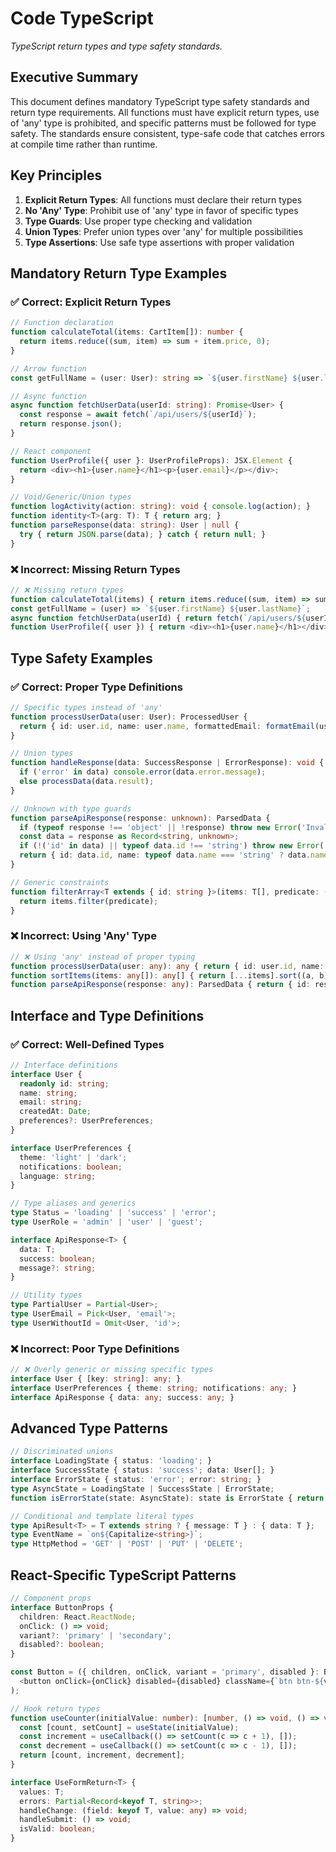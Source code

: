 # Code TypeScript

*TypeScript return types and type safety standards.*

<!-- AI_QUICK_REF
Overview: TypeScript type safety and return type requirements
Key Rules: Explicit return types, No 'any' type, Type guards, Union types
Avoid: Missing return types, Using 'any' type, Unsafe type assertions
-->

<!-- RELATED_DOCS
Quality Standards: code-eslint.md (ESLint rules), code-prettier.md (Formatting), code-structure.md (Project structure)
React Patterns: react-patterns.md (Component patterns), react-fundamentals.md (Hook patterns)
Technical Foundation: technical-stack.md (Next.js 15, React 18 config)
-->

## Executive Summary

This document defines mandatory TypeScript type safety standards and return type requirements. All functions must have explicit return types, use of 'any' type is prohibited, and specific patterns must be followed for type safety. The standards ensure consistent, type-safe code that catches errors at compile time rather than runtime.

## Key Principles

1. **Explicit Return Types**: All functions must declare their return types
2. **No 'Any' Type**: Prohibit use of 'any' type in favor of specific types
3. **Type Guards**: Use proper type checking and validation
4. **Union Types**: Prefer union types over 'any' for multiple possibilities
5. **Type Assertions**: Use safe type assertions with proper validation

## Mandatory Return Type Examples

### ✅ Correct: Explicit Return Types

```typescript
// Function declaration
function calculateTotal(items: CartItem[]): number {
  return items.reduce((sum, item) => sum + item.price, 0);
}

// Arrow function
const getFullName = (user: User): string => `${user.firstName} ${user.lastName}`;

// Async function
async function fetchUserData(userId: string): Promise<User> {
  const response = await fetch(`/api/users/${userId}`);
  return response.json();
}

// React component
function UserProfile({ user }: UserProfileProps): JSX.Element {
  return <div><h1>{user.name}</h1><p>{user.email}</p></div>;
}

// Void/Generic/Union types
function logActivity(action: string): void { console.log(action); }
function identity<T>(arg: T): T { return arg; }
function parseResponse(data: string): User | null {
  try { return JSON.parse(data); } catch { return null; }
}
```

### ❌ Incorrect: Missing Return Types

```typescript
// ❌ Missing return types
function calculateTotal(items) { return items.reduce((sum, item) => sum + item.price, 0); }
const getFullName = (user) => `${user.firstName} ${user.lastName}`;
async function fetchUserData(userId) { return fetch(`/api/users/${userId}`).then(r => r.json()); }
function UserProfile({ user }) { return <div><h1>{user.name}</h1></div>; }
```

## Type Safety Examples

### ✅ Correct: Proper Type Definitions

```typescript
// Specific types instead of 'any'
function processUserData(user: User): ProcessedUser {
  return { id: user.id, name: user.name, formattedEmail: formatEmail(user.email) };
}

// Union types
function handleResponse(data: SuccessResponse | ErrorResponse): void {
  if ('error' in data) console.error(data.error.message);
  else processData(data.result);
}

// Unknown with type guards
function parseApiResponse(response: unknown): ParsedData {
  if (typeof response !== 'object' || !response) throw new Error('Invalid format');
  const data = response as Record<string, unknown>;
  if (!('id' in data) || typeof data.id !== 'string') throw new Error('Missing ID');
  return { id: data.id, name: typeof data.name === 'string' ? data.name : 'Unknown' };
}

// Generic constraints
function filterArray<T extends { id: string }>(items: T[], predicate: (item: T) => boolean): T[] {
  return items.filter(predicate);
}
```

### ❌ Incorrect: Using 'Any' Type

```typescript
// ❌ Using 'any' instead of proper typing
function processUserData(user: any): any { return { id: user.id, name: user.name }; }
function sortItems(items: any[]): any[] { return [...items].sort((a, b) => a.name.localeCompare(b.name)); }
function parseApiResponse(response: any): ParsedData { return { id: response.id, name: response.name }; }
```

## Interface and Type Definitions

### ✅ Correct: Well-Defined Types

```typescript
// Interface definitions
interface User {
  readonly id: string;
  name: string;
  email: string;
  createdAt: Date;
  preferences?: UserPreferences;
}

interface UserPreferences {
  theme: 'light' | 'dark';
  notifications: boolean;
  language: string;
}

// Type aliases and generics
type Status = 'loading' | 'success' | 'error';
type UserRole = 'admin' | 'user' | 'guest';

interface ApiResponse<T> {
  data: T;
  success: boolean;
  message?: string;
}

// Utility types
type PartialUser = Partial<User>;
type UserEmail = Pick<User, 'email'>;
type UserWithoutId = Omit<User, 'id'>;
```

### ❌ Incorrect: Poor Type Definitions

```typescript
// ❌ Overly generic or missing specific types
interface User { [key: string]: any; }
interface UserPreferences { theme: string; notifications: any; }
interface ApiResponse { data: any; success: any; }
```

## Advanced Type Patterns

```typescript
// Discriminated unions
interface LoadingState { status: 'loading'; }
interface SuccessState { status: 'success'; data: User[]; }
interface ErrorState { status: 'error'; error: string; }
type AsyncState = LoadingState | SuccessState | ErrorState;
function isErrorState(state: AsyncState): state is ErrorState { return state.status === 'error'; }

// Conditional and template literal types
type ApiResult<T> = T extends string ? { message: T } : { data: T };
type EventName = `on${Capitalize<string>}`;
type HttpMethod = 'GET' | 'POST' | 'PUT' | 'DELETE';
```

## React-Specific TypeScript Patterns

```typescript
// Component props
interface ButtonProps {
  children: React.ReactNode;
  onClick: () => void;
  variant?: 'primary' | 'secondary';
  disabled?: boolean;
}

const Button = ({ children, onClick, variant = 'primary', disabled }: ButtonProps): JSX.Element => (
  <button onClick={onClick} disabled={disabled} className={`btn btn-${variant}`}>{children}</button>
);

// Hook return types
function useCounter(initialValue: number): [number, () => void, () => void] {
  const [count, setCount] = useState(initialValue);
  const increment = useCallback(() => setCount(c => c + 1), []);
  const decrement = useCallback(() => setCount(c => c - 1), []);
  return [count, increment, decrement];
}

interface UseFormReturn<T> {
  values: T;
  errors: Partial<Record<keyof T, string>>;
  handleChange: (field: keyof T, value: any) => void;
  handleSubmit: () => void;
  isValid: boolean;
}
```
